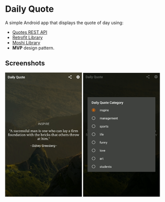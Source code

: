 # Daily Quote
A simple Android app that displays the quote of day using:
- [Quotes REST API](https://quotes.rest/)
- [Retrofit Library](https://square.github.io/retrofit/)
- [Moshi Library](https://github.com/square/moshi)
- **MVP** design pattern.


## Screenshots
<p align="center">
  <img src="screenshots/screenshot-1.png" width="250">
  <img src="screenshots/screenshot-2.png" width="250">
</p>
